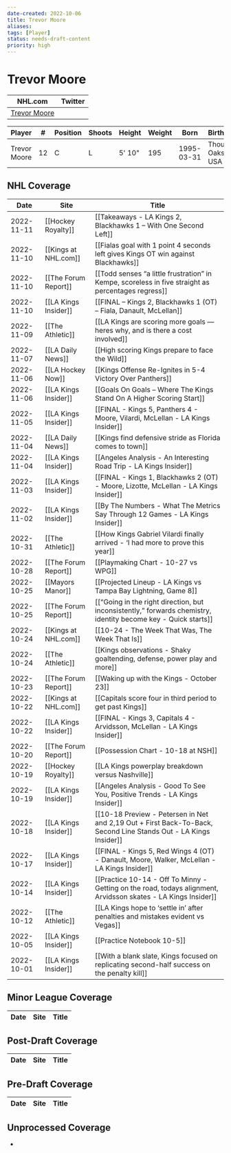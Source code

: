 ```yaml
---
date-created: 2022-10-06
title: Trevor Moore
aliases: 
tags: [Player]
status: needs-draft-content
priority: high
---
```


# Trevor Moore

NHL.com | Twitter
-|-
[Trevor Moore](https://www.nhl.com/player/trevor-moore-8479675) | 

Player | \# | Position | Shoots | Height | Weight | Born | Birthplace | Draft 
-|-|-|-|-|-|-|-|-
Trevor Moore | 12 | C | L | 5' 10" | 195 | 1995-03-31 | Thousand Oaks, CA, USA


## NHL  Coverage
| Date       | Site                 | Title                                                                                                            |
| ---------- | -------------------- | ---------------------------------------------------------------------------------------------------------------- |
| 2022-11-11 | [[Hockey Royalty]]   | [[Takeaways - LA Kings 2, Blackhawks 1 – With One Second Left]]                                                  |
| 2022-11-10 | [[Kings at NHL.com]] | [[Fialas goal with 1 point 4 seconds left gives Kings OT win against Blackhawks]]                                |
| 2022-11-10 | [[The Forum Report]] | [[Todd senses “a little frustration” in Kempe, scoreless in five straight as percentages regress]]               |
| 2022-11-10 | [[LA Kings Insider]] | [[FINAL – Kings 2, Blackhawks 1 (OT) – Fiala, Danault, McLellan]]                                                |
| 2022-11-09 | [[The Athletic]]     | [[LA Kings are scoring more goals — heres why, and is there a cost involved]]                                    |
| 2022-11-07 | [[LA Daily News]]    | [[High scoring Kings prepare to face the Wild]]                                                                  |
| 2022-11-06 | [[LA Hockey Now]]    | [[Kings Offense Re-Ignites in 5-4 Victory Over Panthers]]                                                        |
| 2022-11-06 | [[LA Kings Insider]] | [[Goals On Goals – Where The Kings Stand On A Higher Scoring Start]]                                             |
| 2022-11-05 | [[LA Kings Insider]] | [[FINAL - Kings 5, Panthers 4 - Moore, Vilardi, McLellan - LA Kings Insider]]                                    |
| 2022-11-04 | [[LA Daily News]]    | [[Kings find defensive stride as Florida comes to town]]                                                         |
| 2022-11-04 | [[LA Kings Insider]] | [[Angeles Analysis - An Interesting Road Trip - LA Kings Insider]]                                               |
| 2022-11-03 | [[LA Kings Insider]] | [[FINAL - Kings 1, Blackhawks 2 (OT) - Moore, Lizotte, McLellan - LA Kings Insider]]                             |
| 2022-11-02 | [[LA Kings Insider]] | [[By The Numbers - What The Metrics Say Through 12 Games - LA Kings Insider]]                                    |
| 2022-10-31 | [[The Athletic]]     | [[How Kings Gabriel Vilardi finally arrived - ‘I had more to prove this year]]                                   |
| 2022-10-28 | [[The Forum Report]] | [[Playmaking Chart - 10-27 vs WPG]]                                                                              |
| 2022-10-25 | [[Mayors Manor]]     | [[Projected Lineup - LA Kings vs Tampa Bay Lightning, Game 8]]                                                   |
| 2022-10-25 | [[The Forum Report]] | [[“Going in the right direction, but inconsistently,” forwards chemistry, identity become key - Quick starts]]   |
| 2022-10-24 | [[Kings at NHL.com]] | [[10-24 - The Week That Was, The Week That Is]]                                                                  |
| 2022-10-24 | [[The Athletic]]     | [[Kings observations - Shaky goaltending, defense, power play and more]]                                         |
| 2022-10-23 | [[The Forum Report]] | [[Waking up with the Kings - October 23]]                                                                        |
| 2022-10-22 | [[Kings at NHL.com]] | [[Capitals score four in third period to get past Kings]]                                                        |
| 2022-10-22 | [[LA Kings Insider]] | [[FINAL - Kings 3, Capitals 4 - Arvidsson, McLellan - LA Kings Insider]]                                         |
| 2022-10-20 | [[The Forum Report]] | [[Possession Chart - 10-18 at NSH]]                                                                              |
| 2022-10-19 | [[Hockey Royalty]]   | [[LA Kings powerplay breakdown versus Nashville]]                                                                |
| 2022-10-19 | [[LA Kings Insider]] | [[Angeles Analysis - Good To See You, Positive Trends - LA Kings Insider]]                                       |
| 2022-10-18 | [[LA Kings Insider]] | [[10-18 Preview - Petersen in Net and 2,19 Out + First Back-To-Back, Second Line Stands Out - LA Kings Insider]] |
| 2022-10-17 | [[LA Kings Insider]] | [[FINAL - Kings 5, Red Wings 4 (OT) - Danault, Moore, Walker, McLellan - LA Kings Insider]]                      |
| 2022-10-14 | [[LA Kings Insider]] | [[Practice 10-14 - Off To Minny - Getting on the road, todays alignment, Arvidsson skates - LA Kings Insider]]   |
| 2022-10-12 | [[The Athletic]]     | [[LA Kings hope to ‘settle in’ after penalties and mistakes evident vs Vegas]]                                   |
| 2022-10-05 | [[LA Kings Insider]] | [[Practice Notebook 10-5]]                                                                                       |
| 2022-10-01 | [[LA Kings Insider]] | [[With a blank slate, Kings focused on replicating second-half success on the penalty kill]]                     |



## Minor League Coverage
Date | Site| Title
---|---|---



## Post-Draft Coverage
Date | Site| Title
---|---|---



## Pre-Draft Coverage
Date | Site| Title
---|---|---


## Unprocessed Coverage
- 
